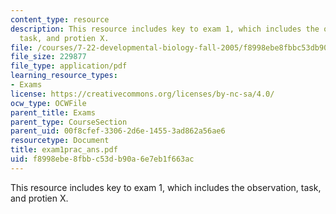 ```yaml
---
content_type: resource
description: This resource includes key to exam 1, which includes the observation,
  task, and protien X.
file: /courses/7-22-developmental-biology-fall-2005/f8998ebe8fbbc53db90a6e7eb1f663ac_exam1prac_ans.pdf
file_size: 229877
file_type: application/pdf
learning_resource_types:
- Exams
license: https://creativecommons.org/licenses/by-nc-sa/4.0/
ocw_type: OCWFile
parent_title: Exams
parent_type: CourseSection
parent_uid: 00f8cfef-3306-2d6e-1455-3ad862a56ae6
resourcetype: Document
title: exam1prac_ans.pdf
uid: f8998ebe-8fbb-c53d-b90a-6e7eb1f663ac
---
```

This resource includes key to exam 1, which includes the observation, task, and protien X.